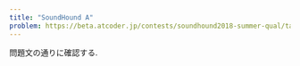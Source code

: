 ```yaml
---
title: "SoundHound A"
problem: https://beta.atcoder.jp/contests/soundhound2018-summer-qual/tasks/soundhound2018_summer_qual_a
---
```

問題文の通りに確認する.
